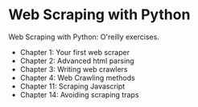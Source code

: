 
# Web Scraping with Python #
Web Scraping with Python: O'reilly exercises.

* Chapter 1: Your first web scraper
* Chapter 2: Advanced html parsing
* Chapter 3: Writing web crawlers
* Chapter 4: Web Crawling methods
* Chapter 11: Scraping Javascript
* Chapter 14: Avoiding scraping traps 
